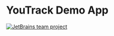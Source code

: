 # YouTrack Demo App

[![JetBrains team project](http://jb.gg/badges/team.svg)](https://confluence.jetbrains.com/display/ALL/JetBrains+on+GitHub)